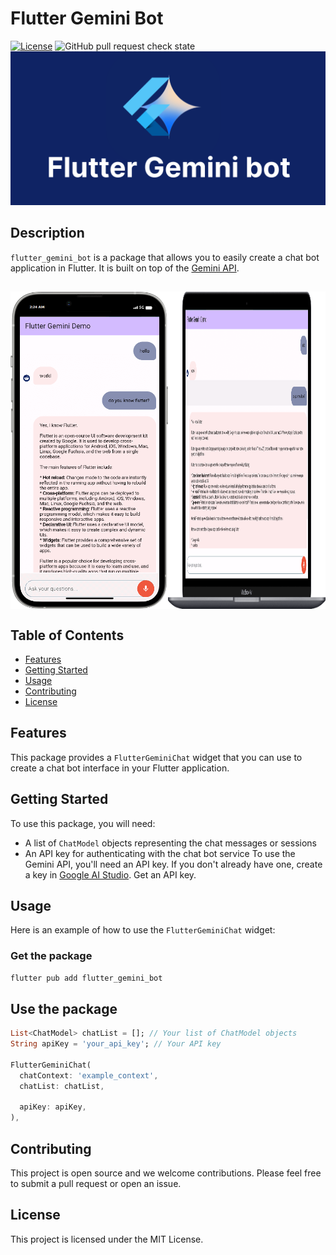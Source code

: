 # Flutter Gemini Bot


[![License](https://img.shields.io/badge/license-MIT-blue.svg)](LICENSE)
<img alt="GitHub pull request check state" src="https://img.shields.io/github/status/s/pulls/arolleaguekeng/lutter_gemini_bot/15">
![logo](https://github.com/arolleaguekeng/flutter_gemini_bot/blob/main/assets/banner.png)


## Description

`flutter_gemini_bot` is a package that allows you to easily create a chat bot application in Flutter. It is built on top of the [Gemini API](https://ai.google.com/).

##
<div style="display: flex;">
  <img src="https://github.com/arolleaguekeng/flutter_gemini_bot/blob/main/assets/mobile_view.png" alt="mobile view" style="flex: 1; width:20%; height:auto;">
  <img src="https://github.com/arolleaguekeng/flutter_gemini_bot/blob/main/assets/desktop_view.png" alt="desktop view" style="flex: 1; width:50%; height:auto;">
</div>



## Table of Contents

- [Features](#features)
- [Getting Started](#getting-started)
- [Usage](#usage)
- [Contributing](#contributing)
- [License](#license)

## Features

This package provides a `FlutterGeminiChat` widget that you can use to create a chat bot interface in your Flutter application.

## Getting Started

To use this package, you will need:

- A list of `ChatModel` objects representing the chat messages or sessions
- An API key for authenticating with the chat bot service
To use the Gemini API, you'll need an API key. If you don't already have one, create a key in [Google AI Studio](https://ai.google.dev/). Get an API key.

## Usage

Here is an example of how to use the `FlutterGeminiChat` widget:

### Get the package

```bash
flutter pub add flutter_gemini_bot
```
## Use the package

```dart
List<ChatModel> chatList = []; // Your list of ChatModel objects
String apiKey = 'your_api_key'; // Your API key

FlutterGeminiChat(
  chatContext: 'example_context',
  chatList: chatList,

  apiKey: apiKey,
),
```
 

## Contributing

This project is open source and we welcome contributions. Please feel free to submit a pull request or open an issue.

## License

This project is licensed under the MIT License.
